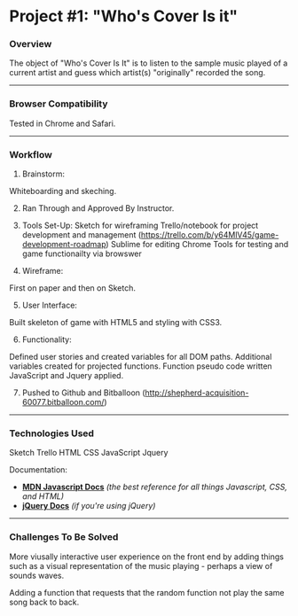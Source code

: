 

# Project #1: "Who's Cover Is it"

### Overview

<!-- Let's start out with something fun - **a game!** -->

The object of "Who's Cover Is It" is to listen to the sample music played of a current artist and guess which artist(s) "originally" recorded the song.


---

### Browser Compatibility

Tested in Chrome and Safari.

---

### Workflow

1. Brainstorm: 

Whiteboarding and skeching.

2. Ran Through and Approved By Instructor.

3. Tools Set-Up: 
Sketch for wireframing
Trello/notebook for project development and management (https://trello.com/b/y64MlV45/game-development-roadmap)
Sublime for editing
Chrome Tools for testing and game functionailty via browswer

4. Wireframe: 

First on paper and then on Sketch.

5. User Interface: 

Built skeleton of game with HTML5 and styling with CSS3.

6. Functionality: 

Defined user stories and created variables for all DOM paths. 
Additional variables created for projected functions. 
Function pseudo code written
JavaScript and Jquery applied.

7. Pushed to Github and Bitballoon (http://shepherd-acquisition-60077.bitballoon.com/)

---

### Technologies Used

Sketch
Trello 
HTML
CSS
JavaScript
Jquery

Documentation:
* **[MDN Javascript Docs](https://developer.mozilla.org/en-US/docs/Web/JavaScript)** _(the best reference for all things Javascript, CSS, and HTML)_
* **[jQuery Docs](http://api.jquery.com)** _(if you're using jQuery)_

---

### Challenges To Be Solved

More viusally interactive user experience on the front end by adding things such as a visual representation of the music playing - perhaps a view of sounds waves.

Adding a function that requests that the random function not play the same song back to back.
